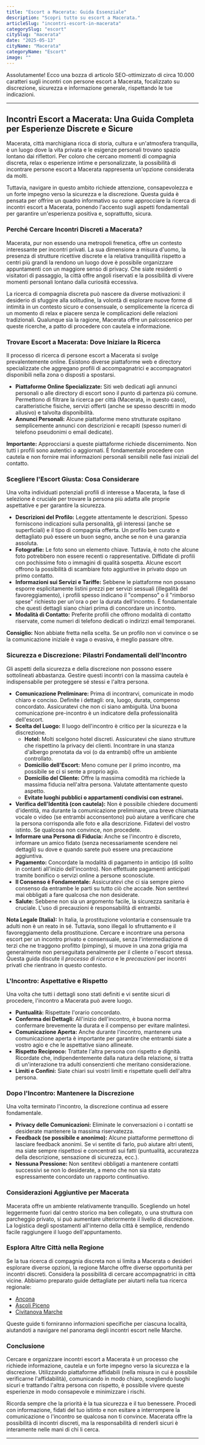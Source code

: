 ```yaml
---
title: "Escort a Macerata: Guida Essenziale"
description: "Scopri tutto su escort a Macerata."
articleSlug: "incontri-escort-in-macerata" 
categorySlug: "escort"
citySlug: "macerata"
date: "2025-05-13"
cityName: "Macerata"
categoryName: "Escort"
image: ""
---
```


Assolutamente! Ecco una bozza di articolo SEO-ottimizzato di circa 10.000 caratteri sugli incontri con persone escort a Macerata, focalizzato su discrezione, sicurezza e informazione generale, rispettando le tue indicazioni.

---

## Incontri Escort a Macerata: Una Guida Completa per Esperienze Discrete e Sicure

Macerata, città marchigiana ricca di storia, cultura e un'atmosfera tranquilla, è un luogo dove la vita privata e le esigenze personali trovano spazio lontano dai riflettori. Per coloro che cercano momenti di compagnia discreta, relax o esperienze intime e personalizzate, la possibilità di incontrare persone escort a Macerata rappresenta un'opzione considerata da molti.

Tuttavia, navigare in questo ambito richiede attenzione, consapevolezza e un forte impegno verso la sicurezza e la discrezione. Questa guida è pensata per offrire un quadro informativo su come approcciare la ricerca di incontri escort a Macerata, ponendo l'accento sugli aspetti fondamentali per garantire un'esperienza positiva e, soprattutto, sicura.

### Perché Cercare Incontri Discreti a Macerata?

Macerata, pur non essendo una metropoli frenetica, offre un contesto interessante per incontri privati. La sua dimensione a misura d'uomo, la presenza di strutture ricettive discrete e la relativa tranquillità rispetto a centri più grandi la rendono un luogo dove è possibile organizzare appuntamenti con un maggiore senso di privacy. Che siate residenti o visitatori di passaggio, la città offre angoli riservati e la possibilità di vivere momenti personali lontano dalla curiosità eccessiva.

La ricerca di compagnia discreta può nascere da diverse motivazioni: il desiderio di sfuggire alla solitudine, la volontà di esplorare nuove forme di intimità in un contesto sicuro e consensuale, o semplicemente la ricerca di un momento di relax e piacere senza le complicazioni delle relazioni tradizionali. Qualunque sia la ragione, Macerata offre un palcoscenico per queste ricerche, a patto di procedere con cautela e informazione.

### Trovare Escort a Macerata: Dove Iniziare la Ricerca

Il processo di ricerca di persone escort a Macerata si svolge prevalentemente online. Esistono diverse piattaforme web e directory specializzate che aggregano profili di accompagnatrici e accompagnatori disponibili nella zona o disposti a spostarsi.

*   **Piattaforme Online Specializzate:** Siti web dedicati agli annunci personali o alle directory di escort sono il punto di partenza più comune. Permettono di filtrare la ricerca per città (Macerata, in questo caso), caratteristiche fisiche, servizi offerti (anche se spesso descritti in modo allusivo) e talvolta disponibilità.
*   **Annunci Personali:** Alcune piattaforme meno strutturate ospitano semplicemente annunci con descrizioni e recapiti (spesso numeri di telefono pseudonimi o email dedicate).

**Importante:** Approcciarsi a queste piattaforme richiede discernimento. Non tutti i profili sono autentici o aggiornati. È fondamentale procedere con cautela e non fornire mai informazioni personali sensibili nelle fasi iniziali del contatto.

### Scegliere l'Escort Giusta: Cosa Considerare

Una volta individuati potenziali profili di interesse a Macerata, la fase di selezione è cruciale per trovare la persona più adatta alle proprie aspettative e per garantire la sicurezza.

*   **Descrizioni del Profilo:** Leggete attentamente le descrizioni. Spesso forniscono indicazioni sulla personalità, gli interessi (anche se superficiali) e il tipo di compagnia offerta. Un profilo ben curato e dettagliato può essere un buon segno, anche se non è una garanzia assoluta.
*   **Fotografie:** Le foto sono un elemento chiave. Tuttavia, è noto che alcune foto potrebbero non essere recenti o rappresentative. Diffidate di profili con pochissime foto o immagini di qualità sospetta. Alcune escort offrono la possibilità di scambiare foto aggiuntive in privato dopo un primo contatto.
*   **Informazioni sui Servizi e Tariffe:** Sebbene le piattaforme non possano esporre esplicitamente listini prezzi per servizi sessuali (illegalità del favoreggiamento), i profili spesso indicano il "compenso" o il "rimborso spese" richiesto per un'ora o per la durata dell'incontro. È fondamentale che questi dettagli siano chiari prima di concordare un incontro.
*   **Modalità di Contatto:** Preferite profili che offrono modalità di contatto riservate, come numeri di telefono dedicati o indirizzi email temporanei.

**Consiglio:** Non abbiate fretta nella scelta. Se un profilo non vi convince o se la comunicazione iniziale è vaga o evasiva, è meglio passare oltre.

### Sicurezza e Discrezione: Pilastri Fondamentali dell'Incontro

Gli aspetti della sicurezza e della discrezione non possono essere sottolineati abbastanza. Gestire questi incontri con la massima cautela è indispensabile per proteggere sé stessi e l'altra persona.

*   **Comunicazione Preliminare:** Prima di incontrarvi, comunicate in modo chiaro e conciso. Definite i dettagli: ora, luogo, durata, compenso concordato. Assicuratevi che non ci siano ambiguità. Una buona comunicazione pre-incontro è un indicatore della professionalità dell'escort.
*   **Scelta del Luogo:** Il luogo dell'incontro è critico per la sicurezza e la discrezione.
    *   **Hotel:** Molti scelgono hotel discreti. Assicuratevi che siano strutture che rispettino la privacy dei clienti. Incontrare in una stanza d'albergo prenotata da voi (o da entrambi) offre un ambiente controllato.
    *   **Domicilio dell'Escort:** Meno comune per il primo incontro, ma possibile se ci si sente a proprio agio.
    *   **Domicilio del Cliente:** Offre la massima comodità ma richiede la massima fiducia nell'altra persona. Valutate attentamente questo aspetto.
    *   **Evitate luoghi pubblici o appartamenti condivisi con estranei.**
*   **Verifica dell'Identità (con cautela):** Non è possibile chiedere documenti d'identità, ma durante la comunicazione preliminare, una breve chiamata vocale o video (se entrambi acconsentono) può aiutare a verificare che la persona corrisponda alle foto e alla descrizione. Fidatevi del vostro istinto. Se qualcosa non convince, non procedete.
*   **Informare una Persona di Fiducia:** Anche se l'incontro è discreto, informare un amico fidato (senza necessariamente scendere nei dettagli) su dove e quando sarete può essere una precauzione aggiuntiva.
*   **Pagamento:** Concordate la modalità di pagamento in anticipo (di solito in contanti all'inizio dell'incontro). Non effettuate pagamenti anticipati tramite bonifico o servizi online a persone sconosciute.
*   **Il Consenso è Fondamentale:** Assicuratevi che ci sia sempre pieno consenso da entrambe le parti su tutto ciò che accade. Non sentitevi mai obbligati a fare qualcosa che non desiderate.
*   **Salute:** Sebbene non sia un argomento facile, la sicurezza sanitaria è cruciale. L'uso di precauzioni è responsabilità di entrambi.

**Nota Legale (Italia):** In Italia, la prostituzione volontaria e consensuale tra adulti non è un reato in sé. Tuttavia, sono illegali lo sfruttamento e il favoreggiamento della prostituzione. Cercare e incontrare una persona escort per un incontro privato e consensuale, senza l'intermediazione di terzi che ne traggono profitto (pimping), si muove in una zona grigia ma generalmente non perseguitata penalmente per il cliente o l'escort stessa. Questa guida discute il *processo di ricerca* e le *precauzioni* per incontri privati che rientrano in questo contesto.

### L'Incontro: Aspettative e Rispetto

Una volta che tutti i dettagli sono stati definiti e vi sentite sicuri di procedere, l'incontro a Macerata può avere luogo.

*   **Puntualità:** Rispettate l'orario concordato.
*   **Conferma dei Dettagli:** All'inizio dell'incontro, è buona norma confermare brevemente la durata e il compenso per evitare malintesi.
*   **Comunicazione Aperta:** Anche durante l'incontro, mantenere una comunicazione aperta è importante per garantire che entrambi siate a vostro agio e che le aspettative siano allineate.
*   **Rispetto Reciproco:** Trattate l'altra persona con rispetto e dignità. Ricordate che, indipendentemente dalla natura della relazione, si tratta di un'interazione tra adulti consenzienti che meritano considerazione.
*   **Limiti e Confini:** Siate chiari sui vostri limiti e rispettate quelli dell'altra persona.

### Dopo l'Incontro: Mantenere la Discrezione

Una volta terminato l'incontro, la discrezione continua ad essere fondamentale.

*   **Privacy delle Comunicazioni:** Eliminate le conversazioni o i contatti se desiderate mantenere la massima riservatezza.
*   **Feedback (se possibile e anonimo):** Alcune piattaforme permettono di lasciare feedback anonimi. Se vi sentite di farlo, può aiutare altri utenti, ma siate sempre rispettosi e concentrati sui fatti (puntualità, accuratezza della descrizione, sensazione di sicurezza, ecc.).
*   **Nessuna Pressione:** Non sentitevi obbligati a mantenere contatti successivi se non lo desiderate, a meno che non sia stato espressamente concordato un rapporto continuativo.

### Considerazioni Aggiuntive per Macerata

Macerata offre un ambiente relativamente tranquillo. Scegliendo un hotel leggermente fuori dal centro storico ma ben collegato, o una struttura con parcheggio privato, si può aumentare ulteriormente il livello di discrezione. La logistica degli spostamenti all'interno della città è semplice, rendendo facile raggiungere il luogo dell'appuntamento.

### Esplora Altre Città nella Regione

Se la tua ricerca di compagnia discreta non si limita a Macerata o desideri esplorare diverse opzioni, la regione Marche offre diverse opportunità per incontri discreti. Considera la possibilità di cercare accompagnatrici in città vicine. Abbiamo preparato guide dettagliate per aiutarti nella tua ricerca regionale:

*   [Ancona](/ancona/escort/incontri-escort-in-ancona)
*   [Ascoli Piceno](/ascoli-piceno/escort/incontri-escort-in-ascoli-piceno)
*   [Civitanova Marche](/civitanova-marche/escort/incontri-escort-in-civitanova-marche)

Queste guide ti forniranno informazioni specifiche per ciascuna località, aiutandoti a navigare nel panorama degli incontri escort nelle Marche.

### Conclusione

Cercare e organizzare incontri escort a Macerata è un processo che richiede informazione, cautela e un forte impegno verso la sicurezza e la discrezione. Utilizzando piattaforme affidabili (nella misura in cui è possibile verificarne l'affidabilità), comunicando in modo chiaro, scegliendo luoghi sicuri e trattando l'altra persona con rispetto, è possibile vivere queste esperienze in modo consapevole e minimizzare i rischi.

Ricorda sempre che la priorità è la tua sicurezza e il tuo benessere. Procedi con informazione, fidati del tuo istinto e non esitare a interrompere la comunicazione o l'incontro se qualcosa non ti convince. Macerata offre la possibilità di incontri discreti, ma la responsabilità di renderli sicuri è interamente nelle mani di chi li cerca.

---
